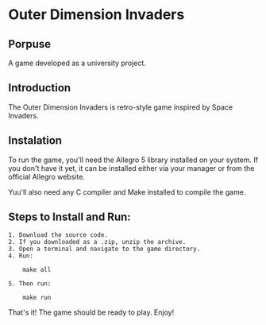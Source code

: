 # Outer Dimension Invaders

## Porpuse

A game developed as a university project.

## Introduction

The Outer Dimension Invaders is retro-style game inspired by Space Invaders.

## Instalation
To run the game, you'll need the Allegro 5 library installed on your system. If you don't have it yet, it can be installed either via your manager or from the official Allegro website.

Yuu'll also need any C compiler and Make installed to compile the game.

## Steps to Install and Run:
    1. Download the source code. 
    2. If you downloaded as a .zip, unzip the archive.
    3. Open a terminal and navigate to the game directory.
    4. Run:
```shell
    make all
```
     
    5. Then run:
```shell
    make run
```

That's it! The game should be ready to play. Enjoy! 
